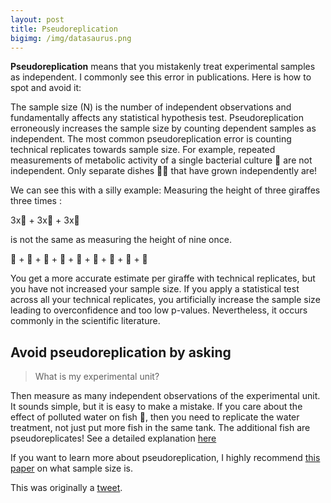 ```yaml
---
layout: post
title: Pseudoreplication
bigimg: /img/datasaurus.png
---
```

**Pseudoreplication** means that you mistakenly treat experimental samples as independent. I commonly see this error in publications. Here is how to spot and avoid it:

The sample size (N) is the number of independent observations and fundamentally affects any statistical hypothesis test. Pseudoreplication erroneously increases the sample size by counting dependent samples as independent. The most common pseudoreplication error is counting technical replicates towards sample size. For example, repeated measurements of metabolic activity of a single bacterial culture 🧫 are not independent. Only separate dishes 🧫🧫 that have grown independently are!

We can see this with a silly example: 
Measuring the height of three giraffes three times :

3x🦒 + 3x🦒 + 3x🦒 

is not the same as measuring the height of nine once.

🦒 + 🦒 + 🦒 + 🦒 + 🦒 + 🦒 + 🦒 + 🦒 + 🦒

You get a more accurate estimate per giraffe with technical replicates, but you have not increased your sample size.
If you apply a statistical test across all your technical replicates, you artificially increase the sample size leading to overconfidence and too low p-values. Nevertheless, it occurs commonly in the scientific literature.

## Avoid pseudoreplication by asking ## 


> What is my experimental unit?

Then measure as many independent observations of the experimental unit. 
It sounds simple, but it is easy to make a mistake.
If you care about the effect of polluted water on fish 🐠, then you need to replicate the water treatment, not just put more fish in the same tank. 
The additional fish are pseudoreplicates! See a detailed explanation [here](https://online.stat.psu.edu/stat502_fa21/lesson/7/7.1)

If you want to learn more about pseudoreplication, I highly recommend [this paper](https://journals.plos.org/plosbiology/article?id=10.1371/journal.pbio.2005282) on what sample size is.

This was originally a [tweet](https://twitter.com/Jere_Brand/status/1560706273724743680?s=20&t=1jjKzbqqIYUVcd-_z65Zrw).
